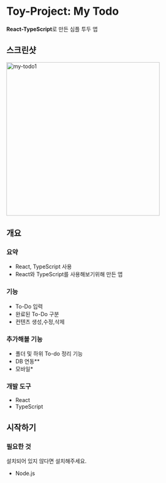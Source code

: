 # Toy-Project: My Todo

**React-TypeScript**로 만든 심플 투두 앱
## 스크린샷
<img src="https://user-images.githubusercontent.com/61618536/195009086-362da0b9-5e44-4e62-ae39-cd591f791522.png" width="400" alt="my-todo1">

## 개요 

### 요약

- React, TypeScript 사용
- React와 TypeScript를 사용해보기위해 만든 앱

### 기능

- To-Do 입력
- 완료된 To-Do 구분
- 컨텐츠 생성,수정,삭제

### 추가해볼 기능

- 폴더 및 하위 To-do 정리 기능
- DB 연동**
- 모바일*


### 개발 도구

* React
* TypeScript

## 시작하기

### 필요한 것
설치되어 있지 않다면 설치해주세요.
* Node.js

